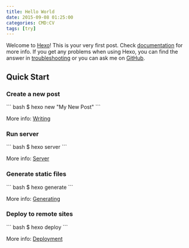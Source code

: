 ```yaml
---
title: Hello World
date: 2015-09-08 01:25:00
categories: CMD:CV
tags: [try]
---
```

Welcome to [Hexo][1]! This is your very first post. Check [documentation][2] for more info. If you get any problems when using Hexo, you can find the answer in [troubleshooting][3] or you can ask me on [GitHub][4].

<!--more-->

## Quick Start

### Create a new post

\`\`\` bash
$ hexo new "My New Post"
\`\`\`

More info: [Writing][5]
 
### Run server

\`\`\` bash
$ hexo server
\`\`\`

More info: [Server][6]

### Generate static files

\`\`\` bash
$ hexo generate
\`\`\`

More info: [Generating][7]

### Deploy to remote sites

\`\`\` bash
$ hexo deploy
\`\`\`

More info: [Deployment][8]

[1]:	http://hexo.io/
[2]:	http://hexo.io/docs/
[3]:	http://hexo.io/docs/troubleshooting.html
[4]:	https://github.com/hexojs/hexo/issues
[5]:	http://hexo.io/docs/writing.html
[6]:	http://hexo.io/docs/server.html
[7]:	http://hexo.io/docs/generating.html
[8]:	http://hexo.io/docs/deployment.html
